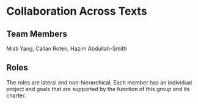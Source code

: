 # Collaboration Across Texts

## Team Members
Misti Yang, Callan Roten, Hazim Abdullah-Smith

## Roles
The roles are lateral and non-hierarchical. Each member has an individual project and goals that are supported by the function of this group and its charter.
